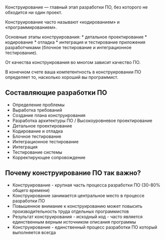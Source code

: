 
Конструирование — главный этап разработки ПО, без которого не обходится ни один проект.

Конструирование часто называют «кодированием» и «программированием».

Основные этапы конструирования: 
	* детальное проектирование
	* кодирование
	* отладка
	* интеграция и тестирование приложения разработчиками (блочное тестирование и интеграционное тестирование).
 
От качества конструирования во многом зависит качество ПО.

 В конечном счете ваша компетентность в конструировании ПО определяет то, насколько хороший вы программист.

## Составляющие разработки ПО
* Определение проблемы
* Выработка требований
* Создание плана конструирования
* Разработка архитектуры ПО / Высокоуровневое проектирование
* Детальное проектирование
* Кодирование и отладка
* Блочное тестирование
* Интеграционное тестирование
* Интеграция
* Тестирование системы
* Корректирующее сопровождение

## Почему конструирование ПО так важно?

* Конструирование - крупная часть процесса разработки ПО (30-80% общего времени)
* Конструирование занимается центральное место в процессе разработки ПО
* Повышенное внимание к конструированию может повысить производительность труда отдельных программистов
* Результат конструирования - исходный код - часто является единственным верным источником описания программы
* Конструирование - единственный процесс разработки ПО который выполняется всегда